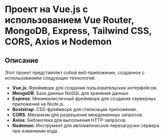 # Проект на Vue.js с использованием Vue Router, MongoDB, Express, Tailwind CSS, CORS, Axios и Nodemon

## Описание

Этот проект представляет собой веб-приложение, созданное с использованием следующих технологий:

- **Vue.js**: Фреймворк для создания пользовательских интерфейсов.
- **MongoDB**: База данных NoSQL для хранения данных.
- **Express**: Минималистичный фреймворк для создания серверных приложений на Node.js.
- **Bootstrap**:  CSS-фреймворк для стилизации приложения.
- **CORS**: Механизм для разрешения междоменных запросов.
- **Axios**: Библиотека для выполнения HTTP-запросов.
- **Nodemon**: Инструмент для автоматической перезагрузки сервера при изменении кода.
